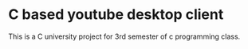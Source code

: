 <h1>C based youtube desktop client</h1>

<p>
	This is a C university project for 3rd semester of c programming class.<br> 
</p>